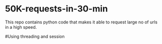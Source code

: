 # 50K-requests-in-30-min

This repo contains python code that makes it able to request large no of urls in a high speed.

#Using threading and session 

